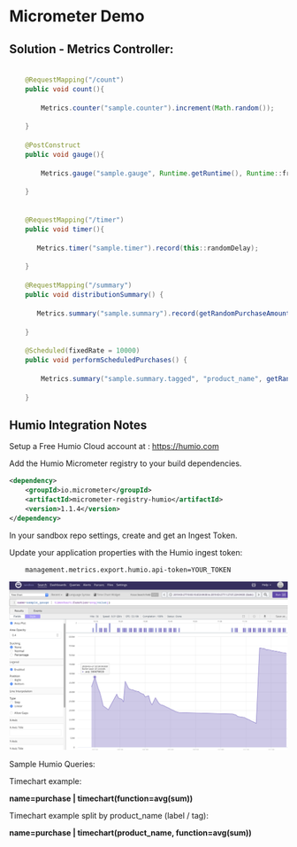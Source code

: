 # Micrometer Demo 

## Solution - Metrics Controller: 

```java 

    @RequestMapping("/count")
    public void count(){

        Metrics.counter("sample.counter").increment(Math.random());

    }

    @PostConstruct
    public void gauge(){

        Metrics.gauge("sample.gauge", Runtime.getRuntime(), Runtime::freeMemory);

    }


    @RequestMapping("/timer")
    public void timer(){

       Metrics.timer("sample.timer").record(this::randomDelay);

    }

    @RequestMapping("/summary")
    public void distributionSummary() {

       Metrics.summary("sample.summary").record(getRandomPurchaseAmount());

    }

    @Scheduled(fixedRate = 10000)
    public void performScheduledPurchases() {

        Metrics.summary("sample.summary.tagged", "product_name", getRandomPurchaseName()).record(getRandomPurchaseAmount());

    }


```

## Humio Integration Notes 

Setup a Free Humio Cloud account at : https://humio.com

Add the Humio Micrometer registry to your build dependencies. 

```xml
<dependency>
    <groupId>io.micrometer</groupId>
    <artifactId>micrometer-registry-humio</artifactId>
    <version>1.1.4</version>
</dependency>
```

In your sandbox repo settings, create and get an Ingest Token. 

Update your application properties with the Humio ingest token:

```properties
    management.metrics.export.humio.api-token=YOUR_TOKEN
```

<img src="img/humio.png" width="800">

Sample Humio Queries: 

Timechart example:

__name=purchase | timechart(function=avg(sum))__

Timechart example split by product_name (label / tag):

__name=purchase | timechart(product_name, function=avg(sum))__